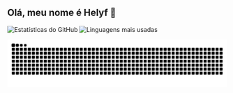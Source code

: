 ## Olá, meu nome é Helyf 👋

<p align="left">
  <img height="165" src="https://github-readme-stats.vercel.app/api?username=HelyfAvila&show_icons=true&theme=transparent&cache_buster=4" alt="Estatísticas do GitHub"/>

  <img height="165" src="https://github-readme-stats.vercel.app/api/top-langs/?username=HelyfAvila&layout=compact&theme=cobalt&cache_buster=4" alt="Linguagens mais usadas"/>
</p>


<picture>
  <source media="(prefers-color-scheme: dark)" srcset="https://raw.githubusercontent.com/avila-helyf/avila-helyf/output/github-contribution-grid-snake-dark.svg">
  <source media="(prefers-color-scheme: light)" srcset="https://raw.githubusercontent.com/avila-helyf/avila-helyf/output/github-contribution-grid-snake.svg">
  <img alt="github contribution grid snake animation" src="https://raw.githubusercontent.com/avila-helyf/avila-helyf/output/github-contribution-grid-snake.svg">
</picture>
<!--
**avila-helyf/avila-helyf** is a ✨ _special_ ✨ repository because its `README.md` (this file) appears on your GitHub profile.

Here are some ideas to get you started:

- 🔭 I’m currently working on ...
- 🌱 I’m currently learning ...
- 👯 I’m looking to collaborate on ...
- 🤔 I’m looking for help with ...
- 💬 Ask me about ...
- 📫 How to reach me: ...
- 😄 Pronouns: ...
- ⚡ Fun fact: ...
-->
